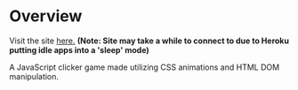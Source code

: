 # Overview
Visit the site [here.](https://cryptic-river-57921.herokuapp.com/ "Make It Rain") **(Note: Site may take a while to connect to due to Heroku putting idle apps into a 'sleep' mode)**

A JavaScript clicker game made utilizing CSS animations and HTML DOM manipulation.
